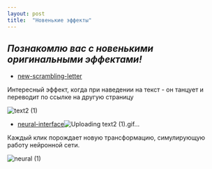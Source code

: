 ```yaml
---
layout: post
title:  "Новенькие эффекты"
---
```


## *Познакомлю вас с новенькими оригинальными эффектами!*


* [new-scrambling-letter](https://uzundemir.github.io/new-scrambling-letter/)

Интересный эффект, когда при наведении на текст - он танцует и переводит по ссылке на другую страницу

![text2 (1)](https://user-images.githubusercontent.com/94790150/229370590-24b72b41-c5ae-4bbb-b963-6a21eb53893b.gif)


* [neural-interface](https://uzundemir.github.io/my-new-page/)![Uploading text2 (1).gif…]()


Каждый клик порождает новую трансформацию, симулирующую работу нейронной сети.

![neural (1)](https://user-images.githubusercontent.com/94790150/229369886-e64deeaf-6034-446e-938b-89c95520952f.gif)
